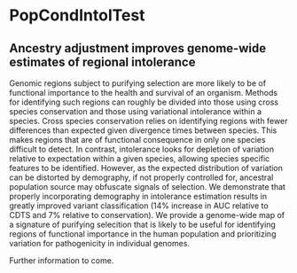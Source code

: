 # PopCondIntolTest
## Ancestry adjustment improves genome-wide estimates of regional intolerance

Genomic regions subject to purifying selection are more likely to be of functional importance to the health and survival of an organism. Methods for identifying such regions can roughly be divided into those using cross species conservation and those using variational intolerance within a species.  Cross species conservation relies on identifying regions with fewer differences than expected given divergence times between species. This makes regions that are of functional consequence in only one species difficult to detect. In contrast, intolerance looks for depletion of variation relative to expectation within a given species, allowing species specific features to be identified. However, as the expected distribution of variation can be distorted by demography, if not properly controlled for, ancestral population source may obfuscate signals of selection. We demonstrate that properly incorporating demography in intolerance estimation results in greatly improved variant classification (14% increase in AUC relative to CDTS and 7% relative to conservation). We provide a genome-wide map of a signature of purifying selecition that is likely to be useful for identifying regions of functional importance in the human population and prioritizing variation for pathogenicity in individual genomes.

Further information to come.
